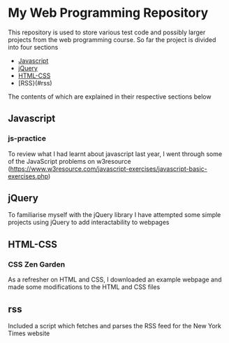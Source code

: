 # My Web Programming Repository 
This repository is used to store various test code and possibly larger projects from the web programming course. So far the project is divided into four  sections 
* [Javascript](#javascript)
* [jQuery](#jQuery)
* [HTML-CSS](#html-css)
* [RSS}(#rss)

The contents of which are explained in their respective sections below 

## Javascript 
### js-practice
To review what I had learnt about javascript last year, I went through some of the JavaScript problems on w3resource (https://www.w3resource.com/javascript-exercises/javascript-basic-exercises.php)

## jQuery
To familiarise myself with the jQuery library I have attempted some simple projects using jQuery to add interactability to webpages 

## HTML-CSS
### CSS Zen Garden 
As a refresher on HTML and CSS, I downloaded an example webpage and made some modifications to the HTML and CSS files 

## rss 
Included a script which fetches and parses the RSS feed for the New York Times website 




